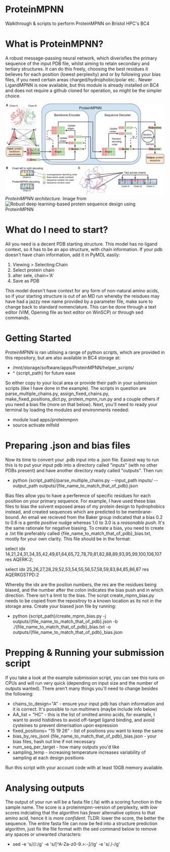 # ProteinMPNN
Walkthrough &amp; scripts to perform ProteinMPNN on Bristol HPC's BC4 

# What is ProteinMPNN?
A robust message-passing neural network, which diverisfies the primary sequence of the input PDB file, whilst aiming to retain secondary and tertiary structures. It can do this freely, choosing the best residues it believes for each position (lowest perplexity) and or by following your bias files, if you need certain areas charged/hydrophobic/polar etc.. Newer LigandMPNN is now available, but this module is already installed on BC4 and does not require a github cloned for operation, so might be the simpler choice. 

![alt text](proteinmpnn.jpg)
*ProteinMPNN architecture.* Image from ![Robust deep learning-based protein sequence design using ProteinMPNN](https://www.science.org/doi/10.1126/science.add2187) 

# What do I need to start?
All you need is a decent PDB starting structure. This model has no ligand context, so it has to be an apo structure, with chain information. If your pdb doesn't have chain information, add it in PyMOL easily:
  1. Viewing > Selecting:Chain
  2. Select protein chain
  3. alter sele, chain='A'
  4. Save as PDB

This model doesn't have context for any form of non-natural amino acids, so if your starting structure is out of an MD run whereby the reisdues may have had a jazzy new name provided by a parameter file, make sure to change back to standard nomenclature. This can be done through a text editor (VIM, Opening file as text editor on WinSCP) or through sed commands. 

# Getting Started
ProteinMPNN is ran utilising a range of python scripts, which are provided in this repository, but are also available in BC4 storage at:

* /mnt/storage/software/apps/ProteinMPNN/helper_scripts/ 
* ^ {script_path} for future ease

So either copy to your local area or provide their path in your submission scripts (like I have done in the example). The scripts in question are parse_multiple_chains.py, assign_fixed_chains.py, make_fixed_positions_dict.py, protein_mpnn_run.py and a couple others if you need a bias file (more on that below). Next, you'll need to ready your terminal by loading the modules and environments needed: 
* module load apps/proteinmpnn
* source activate mlfold 

# Preparing .json and bias files 
Now its time to convert your .pdb input into a .json file. Easiest way to run this is to put your input pdb into a directory called "inputs" (with no other PDBs present) and have another directory ready called "outputs". Then run:
* python {script_path}/parse_multiple_chains.py --input_path inputs/ --output_path outputs/{file_name_to_match_that_of_pdb}.json

Bias files allow ypu to have a perference of specific residues for each position on your primary sequence. For example, I have used these bias files to bias the solvent exposed areas of my protein design to hydrophobics instead, and created sequences which are predicted to be membrane-bound. An email we recieved from the Baker group indicated that a bias 0.2 to 0.6 is a gentle *positive* nudge whereas 1.0 to 3.0 is a *reasonable push*. It's the same rationale for negative biasing. To create a bias, you need to create a .txt file preferably called {file_name_to_match_that_of_pdb}_bias.txt, mostly for your own clarity. This file should be in the format:

select idx 14,21,24,31,34,35,42,49,61,64,65,72,78,79,81,82,88,89,93,95,99,100,106,107 res AQERK:2; 

select idx 25,26,27,28,29,52,53,54,55,56,57,58,59,83,84,85,86,87 res AQERKGSTPD:2 

Whereby the idx are the positon numbers, the res are the residues being biased, and the number after the colon indicates the bias push and in which direction. There isn't a limit to the bias. The script create_mpnn_bias.py needs to be copied from the repositroy to a known location as its not in the storage area.  Create your biased json file by running:
* python {script_path}/create_mpnn_bias.py -j outputs/{file_name_to_match_that_of_pdb}.json -b ./{file_name_to_match_that_of_pdb}_bias.txt -o outputs/{file_name_to_match_that_of_pdb}_bias.json

# Prepping & Running your submission script
If you take a look at the example submission script, you can see this runs on CPUs and will run very quick (depending on input size and the number of outputs wanted). There aren't many things you'll need to change besides the following:
* chains_to_design="A" - ensure your input pdb has chain information and it is correct. It's possible to run multimers (maybe include info below)
* AA_list = "HC" - this is the list of omitted amino acids, for example, I want to avoid histidines to avoid off-target ligand binding, and avoid cysteines to prevent dimerisation upon expression
* fixed_positions= "15 19 26" - list of positions you want to keep the same
* bias_by_res_jsonl {file_name_to_match_that_of_pdb}_bias.json - your bias files, hash out line if not necessary
* num_seq_per_target - how many outputs you'd like
* sampling_temp - increasing temperature increases variability of sampling at each design positions

Run this script with your account code with at least 10GB memory available.

# Analysing outputs 
The output of your run will be a fasta file (.fa) with a scoring function in the sample name. The score is a proteinmpnn-version of perplexity, with *low* scores indciating that the algorithm has *fewer* alternative options to that amino acid, hence it is *more confident*. TLDR: lower the score, the better the sequence. The entire fasta file can now be fed into a structure prediction algorithm, just fix the file format with the sed command below to remove any spaces or unwanted characters:
* sed -e 's/\//:/g' -e 's/[^A-Za-z0-9._>:-]/_/g' -e 's/\./-/g'
